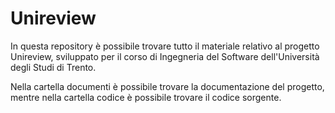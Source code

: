 # Unireview

In questa repository è possibile trovare tutto il materiale relativo al progetto Unireview, sviluppato per il corso di Ingegneria del Software dell'Università degli Studi di Trento.

Nella cartella documenti è possibile trovare la documentazione del progetto, mentre nella cartella codice è possibile trovare il codice sorgente.
